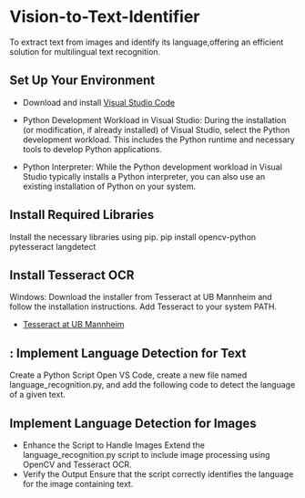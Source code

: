 # Vision-to-Text-Identifier
To extract text from images and identify its language,offering an efficient solution for multilingual text recognition.

## Set Up Your Environment
- Download and install [Visual Studio Code](https://code.visualstudio.com/)

- Python Development Workload in Visual Studio: During the installation (or modification, if already installed) of Visual Studio, select the Python development workload. This includes the Python runtime and necessary tools to develop Python applications.
- Python Interpreter: While the Python development workload in Visual Studio typically installs a Python interpreter, you can also use an existing installation of Python on your system.

## Install Required Libraries
Install the necessary libraries using pip.
pip install opencv-python pytesseract langdetect

## Install Tesseract OCR
Windows: Download the installer from Tesseract at UB Mannheim and follow the installation instructions. Add Tesseract to your system PATH.
- [Tesseract at UB Mannheim](https://github.com/UB-Mannheim/tesseract/wiki)

## : Implement Language Detection for Text
Create a Python Script
Open VS Code, create a new file named language_recognition.py, and add the following code to detect the language of a given text.

## Implement Language Detection for Images

- Enhance the Script to Handle Images
Extend the language_recognition.py script to include image processing using OpenCV and Tesseract OCR.
- Verify the Output
Ensure that the script correctly identifies the language for the image containing text.
